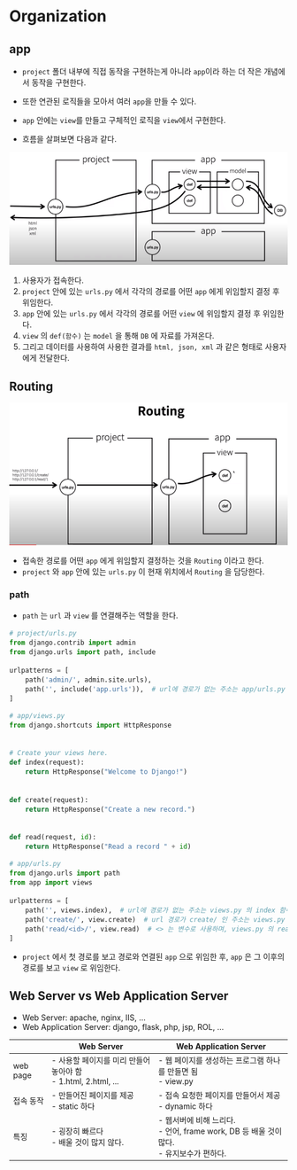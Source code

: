 # Organization

## app

- `project` 폴더 내부에 직접 동작을 구현하는게 아니라 `app`이라 하는 더 작은 개념에서 동작을 구현한다.
- 또한 연관된 로직들을 모아서 여러 `app`을 만들 수 있다.
- `app` 안에는 `view`를 만들고 구체적인 로직을 `view`에서 구현한다.

- 흐름을 살펴보면 다음과 같다.

![app](./img/app.png)

1. 사용자가 접속한다.
2. `project` 안에 있는 `urls.py` 에서 각각의 경로를 어떤 `app` 에게 위임할지 결정 후 위임한다.
3. `app` 안에 있는 `urls.py` 에서 각각의 경로를 어떤 `view` 에 위임할지 결정 후 위임한다.
4. `view` 의 `def(함수)` 는 `model` 을 통해 `DB` 에 자료를 가져온다.
5. 그리고 데이터를 사용하여 사용한 결과를 `html, json, xml` 과 같은 형태로 사용자에게 전달한다.


## Routing

![routing](./img/routing.png)

- 접속한 경로를 어떤 `app` 에게 위임할지 결정하는 것을 `Routing` 이라고 한다.
- `project` 와  `app` 안에 있는 `urls.py` 이 현재 위치에서 `Routing` 을 담당한다.


### path

- `path` 는 `url` 과 `view` 를 연결해주는 역할을 한다.

```python
# project/urls.py
from django.contrib import admin
from django.urls import path, include

urlpatterns = [
    path('admin/', admin.site.urls),
    path('', include('app.urls')),  # url에 경로가 없는 주소는 app/urls.py 로 연결
]
```

```python
# app/views.py
from django.shortcuts import HttpResponse


# Create your views here.
def index(request):
    return HttpResponse("Welcome to Django!")


def create(request):
    return HttpResponse("Create a new record.")


def read(request, id):
    return HttpResponse("Read a record " + id)

```

```python
# app/urls.py
from django.urls import path
from app import views

urlpatterns = [
    path('', views.index),  # url에 경로가 없는 주소는 views.py 의 index 함수로 연결
    path('create/', view.create)  # url 경로가 create/ 인 주소는 views.py 의 create 함수로 연결
    path('read/<id>/', view.read)  # <> 는 변수로 사용하며, views.py 의 read 함수로 연결
]
```

- `project` 에서 첫 경로를 보고 경로와 연결된 `app` 으로 위임한 후, `app` 은 그 이후의 경로를 보고 `view` 로 위임한다. 


## Web Server vs Web Application Server

- Web Server: apache, nginx, IIS, ...
- Web Application Server: django, flask, php, jsp, ROL, ...

|          | Web Server                                        | Web Application Server                                               |
|----------|---------------------------------------------------|----------------------------------------------------------------------|
| web page | - 사용할 페이지를 미리 만들어 놓아야 함<br/>- 1.html, 2.html, ... | - 웹 페이지를 생성하는 프로그램 하나를 만들면 됨<br/>- view.py                           |
| 접속 동작    | - 만들어진 페이지를 제공<br/>- static 하다                    | - 접속 요청한 페이지를 만들어서 제공<br/>- dynamic 하다                               |
| 특징       | - 굉장히 빠르다<br/>- 배울 것이 많지 않다.                      | - 웹서버에 비해 느리다.<br/>- 언어, frame work, DB 등 배울 것이 많다.<br/>- 유지보수가 편하다. |
